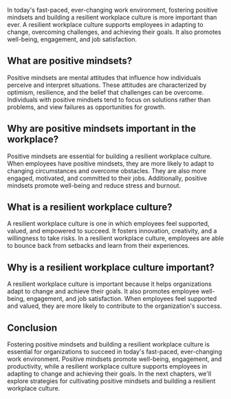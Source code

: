 
In today's fast-paced, ever-changing work environment, fostering positive mindsets and building a resilient workplace culture is more important than ever. A resilient workplace culture supports employees in adapting to change, overcoming challenges, and achieving their goals. It also promotes well-being, engagement, and job satisfaction.

What are positive mindsets?
---------------------------

Positive mindsets are mental attitudes that influence how individuals perceive and interpret situations. These attitudes are characterized by optimism, resilience, and the belief that challenges can be overcome. Individuals with positive mindsets tend to focus on solutions rather than problems, and view failures as opportunities for growth.

Why are positive mindsets important in the workplace?
-----------------------------------------------------

Positive mindsets are essential for building a resilient workplace culture. When employees have positive mindsets, they are more likely to adapt to changing circumstances and overcome obstacles. They are also more engaged, motivated, and committed to their jobs. Additionally, positive mindsets promote well-being and reduce stress and burnout.

What is a resilient workplace culture?
--------------------------------------

A resilient workplace culture is one in which employees feel supported, valued, and empowered to succeed. It fosters innovation, creativity, and a willingness to take risks. In a resilient workplace culture, employees are able to bounce back from setbacks and learn from their experiences.

Why is a resilient workplace culture important?
-----------------------------------------------

A resilient workplace culture is important because it helps organizations adapt to change and achieve their goals. It also promotes employee well-being, engagement, and job satisfaction. When employees feel supported and valued, they are more likely to contribute to the organization's success.

Conclusion
----------

Fostering positive mindsets and building a resilient workplace culture is essential for organizations to succeed in today's fast-paced, ever-changing work environment. Positive mindsets promote well-being, engagement, and productivity, while a resilient workplace culture supports employees in adapting to change and achieving their goals. In the next chapters, we'll explore strategies for cultivating positive mindsets and building a resilient workplace culture.
